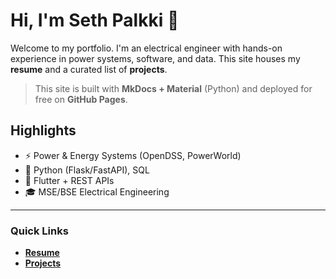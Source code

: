 # Hi, I'm Seth Palkki 👋

Welcome to my portfolio. I'm an electrical engineer with hands-on experience in power systems, software, and data. This site houses my **resume** and a curated list of **projects**.

> This site is built with **MkDocs + Material** (Python) and deployed for free on **GitHub Pages**.

## Highlights

- ⚡ Power & Energy Systems (OpenDSS, PowerWorld)
- 🐍 Python (Flask/FastAPI), SQL
- 📱 Flutter + REST APIs
- 🎓 MSE/BSE Electrical Engineering

---

### Quick Links
- **[Resume](resume.md)**
- **[Projects](projects/index.md)**